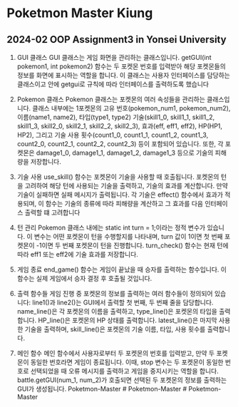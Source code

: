 # Poketmon Master Kiung
## 2024-02 OOP Assignment3 in Yonsei University

1. GUI 클래스
GUI 클래스는 게임 화면을 관리하는 클래스입니다. getGUI(int pokemon1, int pokemon2) 함수는 
두 포켓몬 번호를 입력받아 해당 포켓몬들의 정보를 화면에 표시하는 역할을 합니다. 
이 클래스는 사용자 인터페이스를 담당하는 클래스이고 안에 getgui로 규칙에 따라 인터페이스를
출력하도록 했습니다

2. Pokemon 클래스
Pokemon 클래스는 포켓몬의 여러 속성들을 관리하는 클래스입니다. 클래스 내부에는 
1포켓몬의 고유 번호(pokemon_num1, pokemon_num2), 이름(name1, name2), 타입(type1, type2)
기술(skill1_0, skill1_1, skill1_2, skill1_3, skill2_0, skill2_1, skill2_2, skill2_3),
효과(eff, eff1, eff2), HP(HP1, HP2), 그리고 기술 사용 횟수(count1_0, count1_1, count1_2,
count1_3, count2_0, count2_1, count2_2, count2_3) 등이 포함되어 있습니다. 
또한, 각 포켓몬은 damage1_0, damage1_1, damage1_2, damage1_3 등으로 기술의 
피해량을 저장합니다.

3. 기술 사용
use_skill() 함수는 포켓몬이 기술을 사용할 때 호출됩니다. 
포켓몬의 턴을 고려하여 해당 턴에 사용되는 기술을 출력하고, 
기술의 효과를 계산합니다. 만약 기술이 실패하면 실패 메시지가 출력됩니다. 
각 기술은 effect() 함수에서 효과가 적용되며, 이 함수는 기술의 종류에 따라 
피해량을 계산하고 그 효과를 다음 인터페이스 출력할 떄 고려합니다

5. 턴 관리
Pokemon 클래스 내에는 static int turn = 1;이라는 정적 변수가 있습니다. 
이 변수는 어떤 포켓몬이 턴을 수행할지를 나타내며, turn 값이 1이면 첫 번째 포켓몬이
-1이면 두 번째 포켓몬이 턴을 진행합니다. turn_check() 함수는 현재 턴에 따라
eff1 또는 eff2에 기술 효과를 저장합니다.

6. 게임 종료
end_game() 함수는 게임이 끝났을 때 승자를 출력하는 함수입니다. 
이 함수는 실제 게임에서 승자 결정 후 호출될 것입니다.

7. 출력 함수들
게임 진행 중 포켓몬의 정보를 출력하는 여러 함수들이 정의되어 있습니다:
line1()과 line2()는 GUI에서 출력할 첫 번째, 두 번째 줄을 담당합니다.
name_line()은 각 포켓몬의 이름을 출력하고,
type_line()은 포켓몬의 타입을 출력합니다.
HP_line()은 포켓몬의 HP 상태를 출력합니다.
latest_line()은 마지막 사용한 기술을 출력하며,
skill_line()은 포켓몬의 기술 이름, 타입, 사용 횟수를 출력합니다.

8. 메인 함수
메인 함수에서 사용자로부터 두 포켓몬의 번호를 입력받고, 
만약 두 포켓몬이 동일한 번호라면 게임이 종료됩니다.
이때, stop 변수는 두 포켓몬이 동일한 번호로 선택되었을 때 
오류 메시지를 출력하고 게임을 중지시키는 역할을 합니다. 
battle.getGUI(num_1, num_2)가 호출되면 선택된 두 포켓몬의 정보를 출력하는 GUI가 생성됩니다.  P o k e t m o n - M a s t e r  
 #   P o k e t m o n - M a s t e r  
 #   P o k e t m o n - M a s t e r  
 